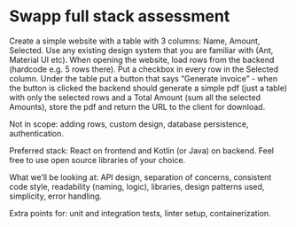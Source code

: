 # Swapp full stack assessment

Create a simple website with a table with 3 columns: Name, Amount, Selected. Use any existing design system that you are familiar with (Ant, Material UI etc). When opening the website, load rows from the backend (hardcode e.g. 5 rows there). Put a checkbox in every row in the Selected column. Under the table put a button that says “Generate invoice” - when the button is clicked the backend should generate a simple pdf (just a table) with only the selected rows and a Total Amount (sum all the selected Amounts), store the pdf and return the URL to the client for download.


Not in scope: adding rows, custom design, database persistence, authentication.

Preferred stack: React on frontend and Kotlin (or Java) on backend. Feel free to use open source libraries of your choice.

What we’ll be looking at: API design, separation of concerns, consistent code style, readability (naming, logic), libraries, design patterns used, simplicity, error handling.

Extra points for: unit and integration tests, linter setup, containerization.
